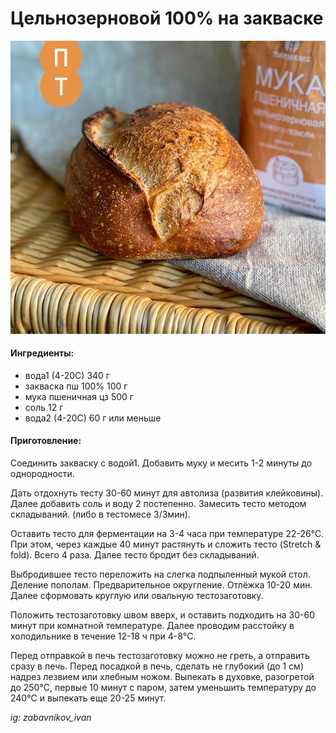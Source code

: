 ﻿---
image: ../pics/celnozernovoi-100.jpg
---
# Цельнозерновой 100% на закваске

![Цельнозерновой 100% на закваске](../pics/celnozernovoi-100.jpg)

#### Ингредиенты:

* вода1 \(4-20С\) 340 г
* закваска пш 100% 100 г
* мука пшеничная цз 500 г 
* соль 12 г
* вода2 \(4-20С\) 60 г или меньше

#### Приготовление:

Соединить закваску с водой1. Добавить муку и месить 1-2 минуты до однородности. 

Дать отдохнуть тесту 30-60 минут для автолиза \(развития клейковины\). Далее добавить соль и воду 2 постепенно. Замесить тесто методом складываний. \(либо в тестомесе 3/3мин\). 

Оставить тесто для ферментации на 3-4 часа при температуре 22-26°C. При этом, через каждые 40 минут растянуть и сложить тесто \(Stretch & fold\). Всего 4 раза. Далее тесто бродит без складываний. 

Выбродившее тесто переложить на слегка подпыленный мукой стол. Деление пополам. Предварительное округление. Отлёжка 10-20 мин. Далее сформовать круглую или овальную тестозаготовку. 

Положить тестозаготовку швом вверх, и оставить подходить на 30-60 минут при комнатной температуре. Далее проводим расстойку в холодильнике в течение 12-18 ч при 4-8°C.

Перед отправкой в печь тестозаготовку можно не греть, а отправить сразу в печь. Перед посадкой в печь, сделать не глубокий \(до 1 см\) надрез лезвием или хлебным ножом. Выпекать в духовке, разогретой до 250°C, первые 10 минут с паром, затем уменьшить температуру до 240°C и выпекать еще 20-25 минут.

*ig: zabavnikov_ivan*
